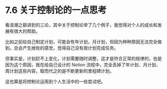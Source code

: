 # 7.6 关于控制论的一点思考

看浪潮之巅讲到的三论，其中关于控制论举了几个例子，我觉得对个人的成长和发展有很大的帮助。

比如之前给自己制定计划，可能会有年计划，月计划，但因为种种原因无法完全做到，总会产生挫败的感觉，觉得自己没有按计划完成任务。

但事实是，计划赶不上变化，计划需要随时调整，这才是符合正常的规律的，也是因为这个原因，我在给自己设计的 Notion 流程中，完全丢掉了年计划、月计划、周计划这些内容，取而代之的是不断更新的里程碑计划。

这也算是将控制论运用到个人生活中的一些尝试吧。